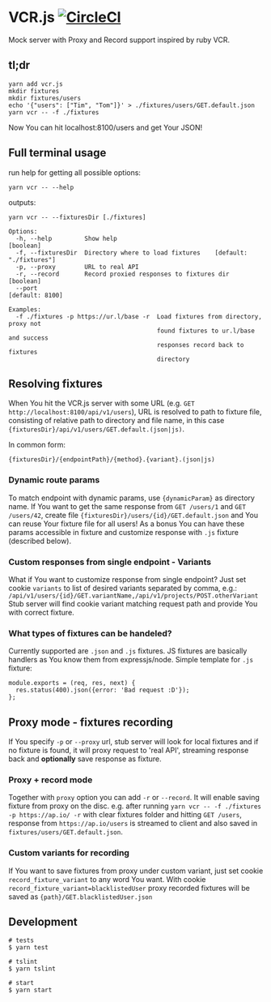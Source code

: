 # VCR.js [![CircleCI](https://circleci.com/gh/blueberryapps/vcr.js.svg?style=svg)](https://circleci.com/gh/blueberryapps/vcr.js)

Mock server with Proxy and Record support inspired by ruby VCR.

## tl;dr
```
yarn add vcr.js
mkdir fixtures
mkdir fixtures/users
echo '{"users": ["Tim", "Tom"]}' > ./fixtures/users/GET.default.json
yarn vcr -- -f ./fixtures
```
Now You can hit localhost:8100/users and get Your JSON!

## Full terminal usage

run help for getting all possible options:
```
yarn vcr -- --help
```
outputs:
```
yarn vcr -- --fixturesDir [./fixtures]

Options:
  -h, --help         Show help                                         [boolean]
  -f, --fixturesDir  Directory where to load fixtures    [default: "./fixtures"]
  -p, --proxy        URL to real API
  -r, --record       Record proxied responses to fixtures dir          [boolean]
  --port                                                         [default: 8100]

Examples:
  -f ./fixtures -p https://ur.l/base -r  Load fixtures from directory, proxy not
                                         found fixtures to ur.l/base and success
                                         responses record back to fixtures
                                         directory
```

## Resolving fixtures
When You hit the VCR.js server with some URL (e.g. `GET http://localhost:8100/api/v1/users`),
URL is resolved to path to fixture file, consisting of relative path to directory and file name,
in this case `{fixturesDir}/api/v1/users/GET.default.(json|js)`.

In common form:
```
{fixturesDir}/{endpointPath}/{method}.{variant}.(json|js)
```

### Dynamic route params
To match endpoint with dynamic params, use `{dynamicParam}` as directory name.
If You want to get the same response from `GET /users/1` and `GET /users/42`,
create file `{fixturesDir}/users/{id}/GET.default.json` and You can reuse Your fixture file for all users!
As a bonus You can have these params accessible in fixture and customize response with `.js` fixture (described below).


### Custom responses from single endpoint - Variants
What if You want to customize response from single endpoint?
Just set cookie `variants` to list of desired variants separated by comma, e.g.:
`/api/v1/users/{id}/GET.variantName,/api/v1/projects/POST.otherVariant`
Stub server will find cookie variant matching request path and provide You with correct fixture.

### What types of fixtures can be handeled?
Currently supported are `.json` and `.js` fixtures. JS fixtures are basically handlers as You know them from expressjs/node.
Simple template for `.js` fixture:
```
module.exports = (req, res, next) {
  res.status(400).json({error: 'Bad request :D'});
};
```

## Proxy mode - fixtures recording
If You specify `-p` or `--proxy` url, stub server will look for local fixtures and if no fixture is found,
it will proxy request to 'real API', streaming response back and **optionally** save response as fixture.

### Proxy + record mode
Together with `proxy` option you can add `-r` or `--record`. It will enable saving fixture from proxy on the disc.
e.g. after running `yarn vcr -- -f ./fixtures -p https://ap.io/ -r` with clear fixtures folder and hitting `GET /users`,
response from `https://ap.io/users` is streamed to client and also saved in `fixtures/users/GET.default.json`.

### Custom variants for recording
If You want to save fixtures from proxy under custom variant, just set cookie `record_fixture_variant` to any word You want.
With cookie `record_fixture_variant=blacklistedUser` proxy recorded fixtures will be saved as `{path}/GET.blacklistedUser.json`

## Development

```console
# tests
$ yarn test

# tslint
$ yarn tslint

# start
$ yarn start
```
